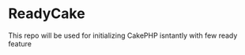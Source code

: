 ReadyCake
=========

This repo will be used for initializing CakePHP isntantly with few ready feature
